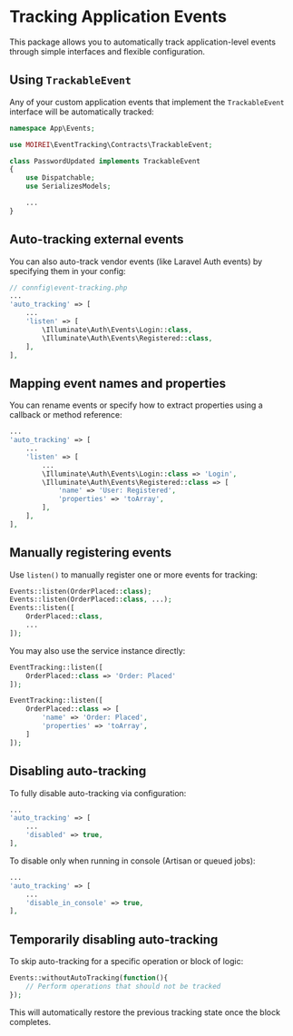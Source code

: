 # Tracking Application Events

This package allows you to automatically track application-level events through simple interfaces and flexible configuration.

## Using `TrackableEvent`

Any of your custom application events that implement the `TrackableEvent` interface will be automatically tracked:

```php
namespace App\Events;

use MOIREI\EventTracking\Contracts\TrackableEvent;

class PasswordUpdated implements TrackableEvent
{
    use Dispatchable;
    use SerializesModels;

    ...
}
```

## Auto-tracking external events

You can also auto-track vendor events (like Laravel Auth events) by specifying them in your config:

```php
// connfig\event-tracking.php
...
'auto_tracking' => [
    ...
    'listen' => [
        \Illuminate\Auth\Events\Login::class,
        \Illuminate\Auth\Events\Registered::class,
    ],
],
```

## Mapping event names and properties

You can rename events or specify how to extract properties using a callback or method reference:

```php
...
'auto_tracking' => [
    ...
    'listen' => [
        ...
        \Illuminate\Auth\Events\Login::class => 'Login',
        \Illuminate\Auth\Events\Registered::class => [
            'name' => 'User: Registered',
            'properties' => 'toArray',
        ],
    ],
],
```

## Manually registering events

Use `listen()` to manually register one or more events for tracking:

```php
Events::listen(OrderPlaced::class);
Events::listen(OrderPlaced::class, ...);
Events::listen([
    OrderPlaced::class,
    ...
]);
```

You may also use the service instance directly:

```php
EventTracking::listen([
    OrderPlaced::class => 'Order: Placed'
]);

EventTracking::listen([
    OrderPlaced::class => [
        'name' => 'Order: Placed',
        'properties' => 'toArray',
    ]
]);
```

## Disabling auto-tracking

To fully disable auto-tracking via configuration:

```php
...
'auto_tracking' => [
    ...
    'disabled' => true,
],
```

To disable only when running in console (Artisan or queued jobs):

```php
...
'auto_tracking' => [
    ...
    'disable_in_console' => true,
],
```

## Temporarily disabling auto-tracking

To skip auto-tracking for a specific operation or block of logic:

```php
Events::withoutAutoTracking(function(){
    // Perform operations that should not be tracked
});
```

This will automatically restore the previous tracking state once the block completes.
